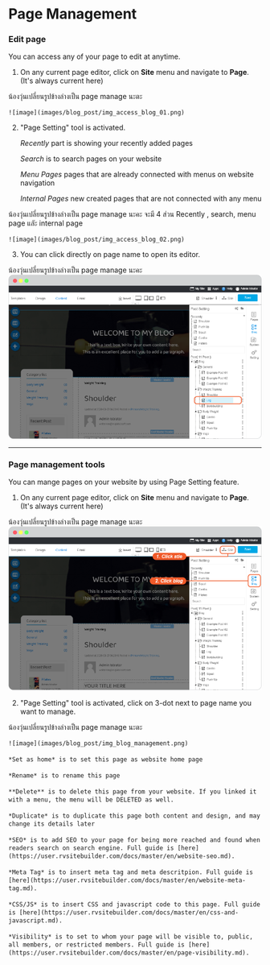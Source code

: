 # Page Management

### Edit page

You can access any of your page to edit at anytime.

1. On any current page editor, click on **Site** menu and navigate to **Page**. (It's always current here)

น้องวุ่นเปลี่ยนรูปข้างล่างเป็น page manage นะตะ

    ![image](images/blog_post/img_access_blog_01.png)


2. "Page Setting" tool is activated.

    *Recently* part is showing your recently added pages

    *Search* is to search pages on your website

    *Menu Pages* pages that are already connected with menus on website navigation

    *Internal Pages* new created pages that are not connected with any menu

น้องวุ่นเปลี่ยนรูปข้างล่างเป็น page manage นะคะ จะมี 4 ส่วน Recently , search, menu page แลัะ internal page

    ![image](images/blog_post/img_access_blog_02.png)

3. You can click directly on page name to open its editor.

น้องวุ่นเปลี่ยนรูปข้างล่างเป็น page manage นะคะ 
    ![image](images/blog_post/img_access_blog_03.png)


--------------------------------------------------------------------


### Page management tools

You can mange pages on your website by using Page Setting feature.

1. On any current page editor, click on **Site** menu and navigate to **Page**. (It's always current here)

น้องวุ่นเปลี่ยนรูปข้างล่างเป็น page manage นะตะ
    ![image](images/blog_post/img_access_blog_01.png)


2. "Page Setting" tool is activated, click on 3-dot next to page name you want to manage.

น้องวุ่นเปลี่ยนรูปข้างล่างเป็น page manage นะตะ

    ![image](images/blog_post/img_blog_management.png)

    *Set as home* is to set this page as website home page

    *Rename* is to rename this page

    **Delete** is to delete this page from your website. If you linked it with a menu, the menu will be DELETED as well.

    *Duplicate* is to duplicate this page both content and design, and may change its details later

    *SEO* is to add SEO to your page for being more reached and found when readers search on search engine. Full guide is [here](https://user.rvsitebuilder.com/docs/master/en/website-seo.md).

    *Meta Tag* is to insert meta tag and meta descritpion. Full guide is [here](https://user.rvsitebuilder.com/docs/master/en/website-meta-tag.md).

    *CSS/JS* is to insert CSS and javascript code to this page. Full guide is [here](https://user.rvsitebuilder.com/docs/master/en/css-and-javascript.md).

    *Visibility* is to set to whom your page will be visible to, public, all members, or restricted members. Full guide is [here](https://user.rvsitebuilder.com/docs/master/en/page-visibility.md).

